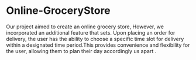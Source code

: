 # Online-GroceryStore
Our project aimed to create an online grocery store, However, we incorporated an additional feature that sets. Upon placing an order for
delivery, the user has the ability to choose a specific time slot for delivery within a designated time period.This provides convenience and flexibility for the user, allowing them to plan their day accordingly us apart .
